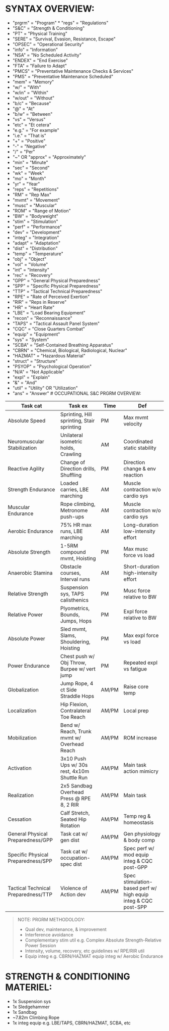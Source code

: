 # SYNTAX OVERVIEW:
* "prgrm" = "Program"                                                                                                               * "regs" = "Regulations"                                       
* "S&C" = "Strength & Conditioning"
* "PT" = "Physical Training"
* "SERE" = "Survival, Evasion, Resistance, Escape"
* "OPSEC" = "Operational Security"
* "info" = "Information"
* "NSA" = "No Scheduled Activity"
* "ENDEX" = "End Exercise"
* "FTA" = "Failure to Adapt"
* "PMCS" = "Preventative Maintenance Checks & Services"
* "PMS" = "Preventative Maintenance Scheduled"
* "mem" = "Memory"
* "w/" = "With"
* "w/in" = "Within"
* "w/out" = "Without"
* "b/c" = "Because"
* "@" = "At"
* "b/w" = "Between"
* "vs" = "Versus"
* "etc" = "Et cetera"
* "e.g." = "For example"
* "i.e." = "That is"
* "+" = "Positive"
* "-" = "Negative"
* "/" = "Per"
* "~" OR "approx" = "Approximately"
* "min" = "Minute"
* "sec" = "Second"
* "wk" = "Week"
* "mo" = "Month"
* "yr" = "Year"
* "reps" = "Repetitions"
* "RM" = "Rep Max"
* "mvmt" = "Movement"
* "musc" = "Muscular"
* "ROM" = "Range of Motion"
* "BW" = "Bodyweight"
* "stim" = "Stimulation"
* "perf" = "Performance"
* "dev" = "Development"
* "integ" = "Integration"
* "adapt" = "Adaptation"
* "dist" = "Distribution"
* "temp" = "Temperature"
* "obj" = "Object"
* "vol" = "Volume"
* "int" = "Intensity"
* "rec" = "Recovery"
* "GPP" = "General Physical Preparedness"
* "SPP" = "Specific Physical Preparedness"
* "TTP" = "Tactical Technical Preparedness"
* "RPE" = "Rate of Perceived Exertion"
* "RIR" = "Reps in Reserve"
* "HR" = "Heart Rate"
* "LBE" = "Load Bearing Equipment"
* "recon" = "Reconnaissance"
* "TAPS" = "Tactical Assault Panel System"
* "CQC" = "Close Quarters Combat"
* "equip" = "Equipment"
* "sys" = "System"
* "SCBA" = "Self-Contained Breathing Apparatus"
* "CBRN" = "Chemical, Biological, Radiological, Nuclear"
* "HAZMAT" = "Hazardous Material"
* "struct" = "Structure"
* "PSYOP" = "Psychological Operation"
* "N/A" = "Not Applicable"
* "expl" = "Explain"
* "&" = "And"
* "util" = "Utility" OR "Utilization"
* "ans" = "Answer"                                                                                                                   # OCCUPATIONAL S&C PRGRM OVERVIEW:

| Task cat                             | Task ex                                             | Time  | Def                                 |
|--------------------------------------|-----------------------------------------------------|-------|-------------------------------------|
| Absolute Speed             | Sprinting, Hill sprinting, Stair sprinting          | PM    | Max mvmt velocity                   |
| Neuromuscular Stabilization    | Unilateral isometric holds, Crawling                | AM    | Coordinated static stability        |
| Reactive Agility              | Change of Direction drills, Shuffling               | PM    | Direction change & env reaction    |
| Strength Endurance             | Loaded carries, LBE marching                   | AM    | Muscle contraction w/o cardio sys   |
| Muscular Endurance             | Rope climbing, Metronome push-ups                   | AM    | Muscle contraction w/o cardio sys   |
| Aerobic Endurance               | 75% HR max runs, LBE marching                       | AM    | Long-duration low-intensity effort  |
| Absolute Strength              | 1-5RM compound mvmt, Hoisting                       | PM    | Max musc force vs load              |
| Anaerobic Stamina               | Obstacle courses, Interval runs                     | AM    | Short-duration high-intensity effort|
| Relative Strength               | Suspension sys, TAPS calisthenics                   | PM    | Musc force relative to BW           |
| Relative Power                 | Plyometrics, Bounds, Jumps, Hops                    | PM    | Expl force relative to BW           |
| Absolute Power             | Sled mvmt, Slams, Shouldering, Hoisting             | PM    | Max expl force vs load              |
| Power Endurance        | Chest push w/ Obj Throw, Burpee w/ vert jump        | PM    | Repeated expl vs fatigue            |
| Globalization           | Jump Rope, 4 ct Side Straddle Hops                  | AM/PM | Raise core temp                     |
| Localization              | Hip Flexion, Contralateral Toe Reach                | AM/PM | Local prep                          |
| Mobilization            | Bend w/ Reach, Trunk mvmt w/ Overhead Reach         | AM/PM | ROM increase                        | 
| Activation              | 3x10 Push Ups w/ 30s rest, 4x10m Shuttle Run        | AM/PM | Main task action mimicry                   |
| Realization              | 2x5 Sandbag Overhead Press @ RPE 8, 2 RIR           | AM/PM | Main task                           |
| Cessation               | Calf Stretch, Seated Hip Rotation                   | AM/PM | Temp reg & homeostasis              |
| General Physical Preparedness/GPP  | Task cat w/ gen dist                                | AM/PM | Gen physiology & body comp       |
| Specific Physical Preparedness/SPP | Task cat w/ occupation-spec dist                               | AM/PM | Spec perf w/ mod equip integ & CQC post-GPP           |
| Tactical Technical Preparedness/TTP | Violence of Action dev                               | AM/PM | Spec stimulation-based perf w/ high equip integ & CQC post-SPP           |

> NOTE: 
> PRGRM METHODOLOGY:
> * Qual dev, maintenance, & improvement
> * Interference avoidance
> * Complementary stim util e.g. Complex Absolute Strength-Relative Power Session
> * Intensity, volume, recovery, etc guidelines w/ RPE/RIR util 
> * Equip integ e.g. CBRN/HAZMAT equip integ w/ Aerobic Endurance 
# STRENGTH & CONDITIONING MATERIEL:
* 1x Suspension sys
* 1x Sledgehammer
* 1x Sandbag
* ~7.82m Climbing Rope
* 1x integ equip e.g. LBE/TAPS, CBRN/HAZMAT, SCBA, etc
